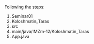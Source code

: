 Following the steps:

1. Seminar01
2. Koloshmatin_Taras
3. src
4. main/java/IMZm-12/Koloshmatin_Taras
5. App.java

